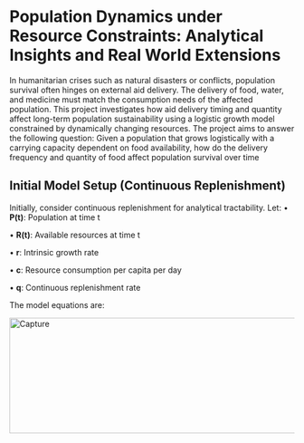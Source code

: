 # Population Dynamics under Resource Constraints: Analytical Insights and Real World Extensions
In humanitarian crises such as natural disasters or conflicts, population survival often
 hinges on external aid delivery. The delivery of food, water, and medicine must match
 the consumption needs of the affected population. This project investigates how aid
 delivery timing and quantity affect long-term population sustainability using a logistic
 growth model constrained by dynamically changing resources.
 The project aims to answer the following question: Given a population that grows
 logistically with a carrying capacity dependent on food availability, how do the delivery
 frequency and quantity of food affect population survival over time

## Initial Model Setup (Continuous Replenishment)
Initially, consider continuous replenishment for analytical tractability. Let:
  • **P(t)**: Population at time t
 
  • **R(t)**: Available resources at time t
 
  • **r**: Intrinsic growth rate
 
  • **c**: Resource consumption per capita per day
 
  • **q**: Continuous replenishment rate
 
The model equations are:

<img width="1087" height="204" alt="Capture" src="https://github.com/user-attachments/assets/ef2b0d26-2ae3-4c78-a1f1-be4740ac52a9" />
